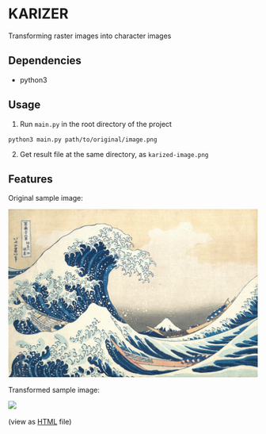 KARIZER
========

Transforming raster images into character images

Dependencies
----------------

* python3

Usage
--------

1. Run `main.py` in the root directory of the project

  ```shell
  python3 main.py path/to/original/image.png
  ```
  
2. Get result file at the same directory, as `karized-image.png`

Features
------------

Original sample image:

![](sample/sample.jpg)

Transformed sample image:

![](../assets/images/sample-transformed.png)

(view as [HTML](https://raw.githubusercontent.com/kinoubenkyou/karizer/master/sample/sample-transformed) file)
